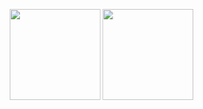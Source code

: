 <p align="center" height="240">
  <img height="160" src="https://github-readme-stats-one-bice.vercel.app/api?username=coolcoolemily&show_icons=true" />
  <img height="160" src="https://github-readme-stats.vercel.app/api/top-langs/?username=coolcoolemily&count_private=true&show_icons=true&hide_border=false&layout=compact"/>
</p>
